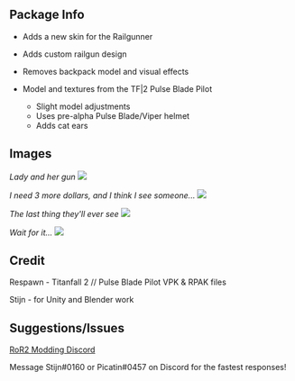## Package Info

- Adds a new skin for the Railgunner

- Adds custom railgun design

- Removes backpack model and visual effects

- Model and textures from the TF|2 Pulse Blade Pilot
  - Slight model adjustments
  - Uses pre-alpha Pulse Blade/Viper helmet
  - Adds cat ears

## Images
*Lady and her gun*
![](https://cdn.discordapp.com/attachments/924701890229461032/1117745376980648037/untitled.png)

*I need 3 more dollars, and I think I see someone...*
![](https://cdn.discordapp.com/attachments/924701890229461032/1117818069708972222/pose22.png)

*The last thing they'll ever see*
![](https://cdn.discordapp.com/attachments/924701890229461032/1117835277331861574/pose4.png)

*Wait for it...*
![](https://cdn.discordapp.com/attachments/924701890229461032/1117844214701637735/pose5.png)


## Credit

Respawn - Titanfall 2 // Pulse Blade Pilot VPK & RPAK files

Stijn - for Unity and Blender work

## Suggestions/Issues

[RoR2 Modding Discord](https://discord.com/invite/TvM8H8E)

Message Stijn#0160 or Picatin#0457 on Discord for the fastest responses!
